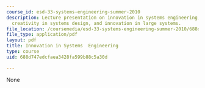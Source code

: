 ```yaml
---
course_id: esd-33-systems-engineering-summer-2010
description: Lecture presentation on innovation in systems engineering, individuals'
  creativity in systems design, and innovation in large systems.
file_location: /coursemedia/esd-33-systems-engineering-summer-2010/688d747edcfaea3428fa599b88c5a30d_MITESD_33SUM10_lec05.pdf
file_type: application/pdf
layout: pdf
title: Innovation in Systems  Engineering
type: course
uid: 688d747edcfaea3428fa599b88c5a30d

---
```

None
